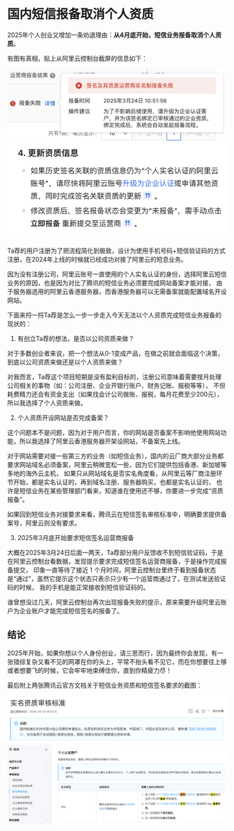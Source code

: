 
# 国内短信报备取消个人资质

2025年个人创业又增加一条劝退理由：**从4月底开始，短信业务报备取消个人资质**。


有图有真相，贴上从阿里云控制台截屏的信息如下：

![运营商报备结果](../imgs/sms_bb_1.png)
![解决报备失败方法之更新资质信息](../imgs/sms_bb_2.png)


Ta荐的用户注册为了把流程简化到极致，设计为使用手机号码+短信验证码的方式注册，在2024年上线的时候就已经成功对接了阿里云的短息业务。


因为没有注册公司，阿里云账号一直使用的个人实名认证的身份，选择阿里云短信业务的原因，也是因为对比了腾讯的短信业务必须要完成网站备案才能对接，
由于服务器选用的阿里云香港服务器，而香港服务器可以无需备案就能配置域名开设网站。


下面来捋一捋Ta荐是怎么一步一步走入今天无法以个人资质完成短信业务报备的现状的：

1. 有创立Ta荐的想法，是否以公司资质来做？

对于多数创业者来说，把一个想法从0-1变成产品，在做之前就会面临这个决策，到底以公司资质来做还是以个人资质来做？

对我而言，Ta荐这个项目短期是没有盈利目标的，注册公司意味着需要按月处理公司相关的事物（如：公司注册、企业开银行账户、财务记账、报税等等），
不但耗费精力还会有资金支出（如果找会计公司做账、报税，每月花费至少200元），所以我选择了个人资质来做。

2. 个人资质开设网站是否完成备案？

这个问题本不是问题，因为对于用户而言，你的网站是否备案不影响他使用网站功能，所以我选择了阿里云香港服务器开架设网站，不备案先上线。

对于网站需要对接一些第三方的业务（如短信业务），国内的云厂商大部分业务都要求网站域名必须备案，阿里云稍微宽松一些，因为它们提供包括香港、新加坡等多地的海外云主机，
如果只从网站域名是否实名角度看，从阿里云等厂商注册环节开始，都是实名认证的，再到域名注册、服务器购买，也都是实名认证的，
也许是短信业务在某些管理部门看来，知道谁在使用还不够，你要进一步完成“资质报备”。

如果回到短信业务对接要求来看，腾讯云在短信签名审核标准中，明确要求提供备案号，阿里云则没有要求。


3. 2025年3月底开始要求短信签名运营商报备

大概在2025年3月24日后面一两天，Ta荐部分用户反馈收不到短信验证码，于是在阿里云控制台看数据，发现提示要求完成短信签名运营商报备，于是操作完成报备提交，
印象一直等待了接近 1 个月时间，阿里云控制台里终于看到报备状态是“通过”，虽然它提示这个状态只表示只少有一个运营商通过了，在测试发送验证码的时候，
我的手机是能正常接收到短信验证码的。

谁曾想没过几天，阿里云控制台再次出现报备失败的提示，原来需要升级阿里云账户为企业账户才能完成短信签名的报备了。


## 结论

2025年开始，如果你想以个人身份创业，请三思而行，因为最终你会发现，有一张错综复杂又看不见的网罩在你的头上，平常不抬头看不见它，而在你想要往上够或者想要飞的时候，它会牢牢地束缚住你，直到你精疲力尽！


最后附上两张腾讯云官方文档关于短信业务资质和短信签名要求的截图：

![2025-3-31更新的实名资质审核标准](../imgs/sms_tx_1.png)
![腾讯云短信签名审核标准-个人认证用户](../imgs/sms_tx_2.png)